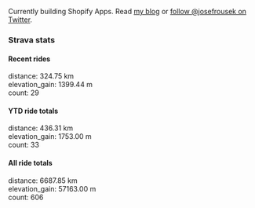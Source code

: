 Currently building Shopify Apps. Read [my blog](https://blog.rousek.name/) or [follow @josefrousek on Twitter](https://twitter.com/josefrousek).

### Strava stats

<!-- strava_stats starts -->
#### Recent rides

distance: 324.75 km  
elevation_gain: 1399.44 m  
count: 29


#### YTD ride totals

distance: 436.31 km  
elevation_gain: 1753.00 m  
count: 33


#### All ride totals

distance: 6687.85 km  
elevation_gain: 57163.00 m  
count: 606


<!-- strava_stats ends -->